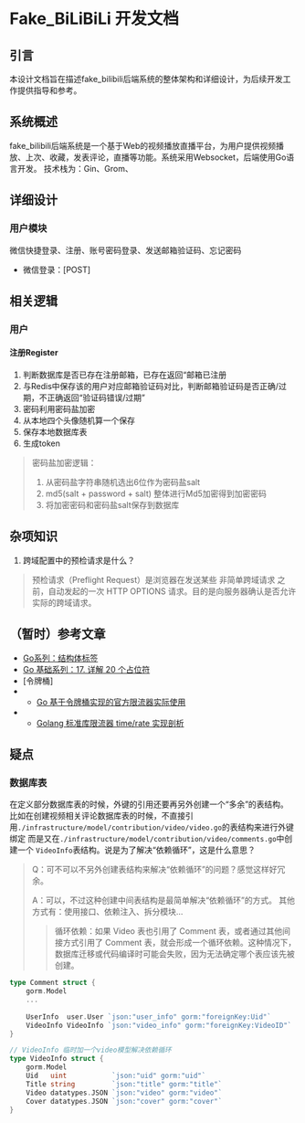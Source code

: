 # Fake_BiLiBiLi 开发文档
## 引言
本设计文档旨在描述fake_bilibili后端系统的整体架构和详细设计，为后续开发工作提供指导和参考。

## 系统概述
fake_bilibili后端系统是一个基于Web的视频播放直播平台，为用户提供视频播放、上次、收藏，发表评论，直播等功能。系统采用Websocket，后端使用Go语言开发。
技术栈为：Gin、Grom、

## 详细设计
### 用户模块
微信快捷登录、注册、账号密码登录、发送邮箱验证码、忘记密码
* 微信登录：[POST] 

## 相关逻辑
### 用户
#### 注册Register
1. 判断数据库是否已存在注册邮箱，已存在返回“邮箱已注册
2. 与Redis中保存该的用户对应邮箱验证码对比，判断邮箱验证码是否正确/过期，不正确返回“验证码错误/过期”
3. 密码利用密码盐加密
4. 从本地四个头像随机算一个保存
5. 保存本地数据库表
6. 生成token
> 密码盐加密逻辑：
> 1. 从密码盐字符串随机选出6位作为密码盐salt
> 2. md5(salt + password + salt) 整体进行Md5加密得到加密密码
> 3. 将加密密码和密码盐salt保存到数据库
> 
## 杂项知识
1. 跨域配置中的预检请求是什么？
> 预检请求（Preflight Request）是浏览器在发送某些 非简单跨域请求 之前，自动发起的一次 HTTP OPTIONS 请求。目的是向服务器确认是否允许实际的跨域请求。
## （暂时）参考文章
* [Go系列：结构体标签](https://juejin.cn/post/7005465902804123679#heading-17)
* [Go 基础系列：17. 详解 20 个占位符](https://zhuanlan.zhihu.com/p/415843240)
* [令牌桶]
* * [Go 基于令牌桶实现的官方限流器实际使用](https://blog.csdn.net/ic_xcc/article/details/120418426)
* * [Golang 标准库限流器 time/rate 实现剖析](https://www.cyhone.com/articles/analisys-of-golang-rate/)
## 疑点
### 数据库表
在定义部分数据库表的时候，外键的引用还要再另外创建一个“多余”的表结构。
比如在创建视频相关评论数据库表的时候，不直接引用`./infrastructure/model/contribution/video/video.go`的表结构来进行外键绑定
而是又在`./infrastructure/model/contribution/video/comments.go`中创建一个
`VideoInfo`表结构。说是为了解决“依赖循环”，这是什么意思？
> Q：可不可以不另外创建表结构来解决“依赖循环”的问题？感觉这样好冗余。
> 
> A：可以，不过这种创建中间表结构是最简单解决“依赖循环”的方式。
> 其他方式有：使用接口、依赖注入、拆分模块...
> >循环依赖：如果 Video 表也引用了 Comment 表，或者通过其他间接方式引用了 Comment 表，就会形成一个循环依赖。这种情况下，数据库迁移或代码编译时可能会失败，因为无法确定哪个表应该先被创建。

```go
type Comment struct {
	gorm.Model
	...
	
	UserInfo  user.User `json:"user_info" gorm:"foreignKey:Uid"`
	VideoInfo VideoInfo `json:"video_info" gorm:"foreignKey:VideoID"`
}

// VideoInfo 临时加一个video模型解决依赖循环
type VideoInfo struct {
	gorm.Model
	Uid   uint           `json:"uid" gorm:"uid"`
	Title string         `json:"title" gorm:"title"`
	Video datatypes.JSON `json:"video" gorm:"video"`
	Cover datatypes.JSON `json:"cover" gorm:"cover"`
}

```